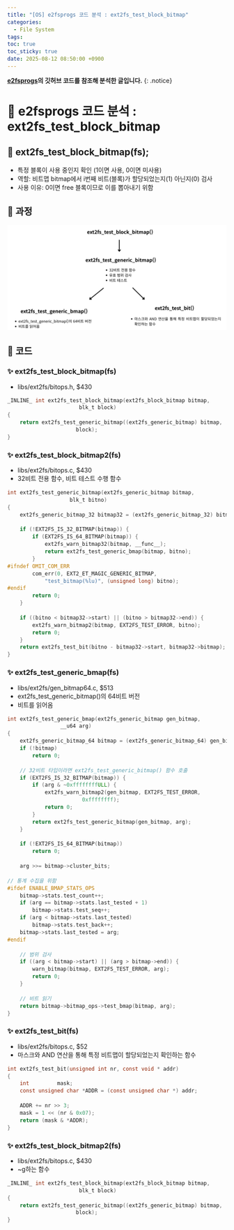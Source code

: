 ```yaml
---
title: "[OS] e2fsprogs 코드 분석 : ext2fs_test_block_bitmap"
categories:
  - File System
tags:
toc: true
toc_sticky: true
date: 2025-08-12 08:50:00 +0900
---
```


<strong>[e2fsprogs](https://github.com/tytso/e2fsprogs/tree/master)의 깃허브 코드를 참조해 분석한 글입니다.</strong>
{: .notice}

# 📌 e2fsprogs 코드 분석 : ext2fs_test_block_bitmap

## 🫧 ext2fs_test_block_bitmap(fs);
- 특정 블록이 사용 중인지 확인 (1이면 사용, 0이면 미사용)
- 역할: 비트맵 bitmap에서 i번째 비트(블록)가 할당되었는지(1) 아닌지(0) 검사
- 사용 이유: 0이면 free 블록이므로 이를 뽑아내기 위함

## 🫧 과정
![alt text](../../../assets/image/OS/ext2fs_test_block_bitmap.png)

## 🫧 코드

### ✨ ext2fs_test_block_bitmap(fs)

- libs/ext2fs/bitops.h, $430

```c
_INLINE_ int ext2fs_test_block_bitmap(ext2fs_block_bitmap bitmap,
				       blk_t block)
{
	return ext2fs_test_generic_bitmap((ext2fs_generic_bitmap) bitmap,
					  block);
}
```

### ✨ ext2fs_test_block_bitmap2(fs)

- libs/ext2fs/bitops.c, $430
- 32비트 전용 함수, 비트 테스트 수행 함수

```c
int ext2fs_test_generic_bitmap(ext2fs_generic_bitmap bitmap,
					blk_t bitno)
{
	ext2fs_generic_bitmap_32 bitmap32 = (ext2fs_generic_bitmap_32) bitmap;

	if (!EXT2FS_IS_32_BITMAP(bitmap)) {
		if (EXT2FS_IS_64_BITMAP(bitmap)) {
			ext2fs_warn_bitmap32(bitmap, __func__);
			return ext2fs_test_generic_bmap(bitmap, bitno);
		}
#ifndef OMIT_COM_ERR
		com_err(0, EXT2_ET_MAGIC_GENERIC_BITMAP,
			"test_bitmap(%lu)", (unsigned long) bitno);
#endif
		return 0;
	}

	if ((bitno < bitmap32->start) || (bitno > bitmap32->end)) {
		ext2fs_warn_bitmap2(bitmap, EXT2FS_TEST_ERROR, bitno);
		return 0;
	}
	return ext2fs_test_bit(bitno - bitmap32->start, bitmap32->bitmap);
}
```



### ✨ ext2fs_test_generic_bmap(fs)

- libs/ext2fs/gen_bitmap64.c, $513
- ext2fs_test_generic_bitmap()의 64비트 버전
- 비트를 읽어옴

```c
int ext2fs_test_generic_bmap(ext2fs_generic_bitmap gen_bitmap,
			     __u64 arg)
{
	ext2fs_generic_bitmap_64 bitmap = (ext2fs_generic_bitmap_64) gen_bitmap;
	if (!bitmap)
		return 0;

	// 32비트 타입이라면 ext2fs_test_generic_bitmap() 함수 호출
	if (EXT2FS_IS_32_BITMAP(bitmap)) {
		if (arg & ~0xffffffffULL) {
			ext2fs_warn_bitmap2(gen_bitmap, EXT2FS_TEST_ERROR,
					    0xffffffff);
			return 0;
		}
		return ext2fs_test_generic_bitmap(gen_bitmap, arg);
	}

	if (!EXT2FS_IS_64_BITMAP(bitmap))
		return 0;

	arg >>= bitmap->cluster_bits;

// 통계 수집을 위함
#ifdef ENABLE_BMAP_STATS_OPS
	bitmap->stats.test_count++;
	if (arg == bitmap->stats.last_tested + 1)
		bitmap->stats.test_seq++;
	if (arg < bitmap->stats.last_tested)
		bitmap->stats.test_back++;
	bitmap->stats.last_tested = arg;
#endif

	// 범위 검사
	if ((arg < bitmap->start) || (arg > bitmap->end)) {
		warn_bitmap(bitmap, EXT2FS_TEST_ERROR, arg);
		return 0;
	}

	// 비트 읽기
	return bitmap->bitmap_ops->test_bmap(bitmap, arg);
}
```


### ✨ ext2fs_test_bit(fs)

- libs/ext2fs/bitops.c, $52
- 마스크와 AND 연산을 통해 특정 비트맵이 할당되었는지 확인하는 함수

```c
int ext2fs_test_bit(unsigned int nr, const void * addr)
{
	int			mask;
	const unsigned char	*ADDR = (const unsigned char *) addr;

	ADDR += nr >> 3;
	mask = 1 << (nr & 0x07);
	return (mask & *ADDR);
}
```








### ✨ ext2fs_test_block_bitmap2(fs)

- libs/ext2fs/bitops.c, $430
- ~g하는 함수

```c
_INLINE_ int ext2fs_test_block_bitmap(ext2fs_block_bitmap bitmap,
				       blk_t block)
{
	return ext2fs_test_generic_bitmap((ext2fs_generic_bitmap) bitmap,
					  block);
}
```

